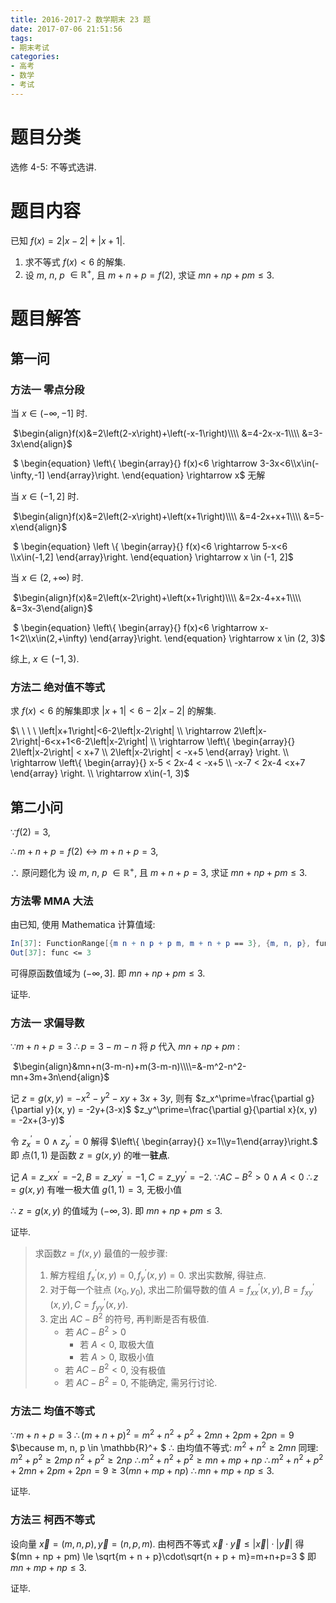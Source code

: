```yaml
---
title: 2016-2017-2 数学期末 23 题
date: 2017-07-06 21:51:56
tags:
- 期末考试
categories:
- 高考
- 数学
- 考试
---
```


# 题目分类
选修 4-5: 不等式选讲.

# 题目内容
已知 $f(x)=2\left|x-2\right|+\left|x+1\right|$.

1. 求不等式 $f(x)\lt6$ 的解集.
2. 设 $m$, $n$, $p$ $\in \mathbb{R}^+$, 且 $m+n+p=f(2)$, 求证 $mn+np+pm\le3$. 

<!-- more -->

# 题目解答
## 第一问
### 方法一 零点分段

当 $x \in (-\infty, -1]$ 时.

​	$\begin{align}f(x)&=2\left(2-x\right)+\left(-x-1\right)\\\\ &=4-2x-x-1\\\\ &=3-3x\end{align}$

​	$ \begin{equation} \left\\{ \begin{array}{} f(x)<6 \rightarrow 3-3x<6\\\\x\in(-\infty,-1] \end{array}\right. \end{equation} \rightarrow x$ 无解

当 $x\in (-1, 2]$ 时.

​	$\begin{align}f(x)&=2\left(2-x\right)+\left(x+1\right)\\\\ &=4-2x+x+1\\\\ &=5-x\end{align}$

​	$ \begin{equation} \left \\{ \begin{array}{} f(x)<6 \rightarrow 5-x<6 \\\\x\in(-1,2] \end{array}\right. \end{equation} \rightarrow x \in (-1, 2]$

当 $x\in (2, +\infty)$ 时.

​	$\begin{align}f(x)&=2\left(x-2\right)+\left(x+1\right)\\\\ &=2x-4+x+1\\\\ &=3x-3\end{align}$

​	$ \begin{equation} \left\\{ \begin{array}{} f(x)<6 \rightarrow x-1<2\\\\x\in(2,+\infty) \end{array}\right. \end{equation} \rightarrow x \in (2, 3)$

综上, $x\in(-1, 3)$.

### 方法二 绝对值不等式

求 $f(x)<6$ 的解集即求 $\left|x+1\right|<6-2\left|x-2\right|$ 的解集.

$\ \ \ \ \left|x+1\right|<6-2\left|x-2\right| \\\\ \rightarrow 2\left|x-2\right|-6<x+1<6-2\left|x-2\right| \\\\ \rightarrow  \left\\{ \begin{array}{} 2\left|x-2\right| < x+7 \\\\ 2\left|x-2\right| < -x+5 \end{array} \right. \\\\ \rightarrow \left\\{ \begin{array}{} x-5 < 2x-4 < -x+5 \\\\ -x-7 < 2x-4 <x+7 \end{array} \right. \\\\ \rightarrow x\in(-1, 3)$

## 第二小问

$\because f(2)=3$,

$\therefore m+n+p=f(2) \leftrightarrow m+n+p=3$,

$\therefore$ 原问题化为 设 $m$, $n$, $p$ $\in \mathbb{R}^+$, 且 $m+n+p=3$, 求证 $mn+np+pm\le3$. 

### 方法零 MMA 大法

由已知, 使用 Mathematica 计算值域:

```mathematica
In[37]: FunctionRange[{m n + n p + p m, m + n + p == 3}, {m, n, p}, func]
Out[37]: func <= 3
```

可得原函数值域为 $(-\infty, 3]$.
即 $mn+np+pm\le3$. 

证毕.

### 方法一 求偏导数

$\because m+n+p=3$
$\therefore p=3-m-n$
将 $p$ 代入 $mn+np+pm$ :

​	$\begin{align}&mn+n(3-m-n)+m(3-m-n)\\\\=&-m^2-n^2-mn+3m+3n\end{align}$

记 $z = g(x, y)=-x^2-y^2-xy+3x+3y$, 则有
$z_x^\prime=\frac{\partial g}{\partial y}(x, y) = -2y+(3-x)$
$z_y^\prime=\frac{\partial g}{\partial x}(x, y) = -2x+(3-y)$

令 $z_x^\prime =0\ \land\ z_y^\prime=0$
解得 $\left\\{ \begin{array}{} x=1\\\\y=1\end{array}\right.$
即 点$(1, 1)$ 是函数 $z = g(x, y)$ 的唯一**驻点**.

记 $A=z\_{xx}^\prime=-2, B=z\_{xy}^\prime=-1, C=z\_{yy}^\prime=-2$.
$\because AC-B^2>0\ \land \ A<0$
$\therefore z = g(x, y)$ 有唯一极大值 $g(1, 1) = 3$, 无极小值

$\therefore$ $z=g(x, y)$ 的值域为 $(-\infty, 3)$.
即 $mn+np+pm\le3$. 

证毕.

> 求函数$z=f(x, y)$ 最值的一般步骤:
>
> 1. 解方程组 $f_x^\prime(x, y)=0, f_y^\prime(x, y)=0$. 求出实数解, 得驻点.
> 2. 对于每一个驻点 $(x_0, y_0)$, 求出二阶偏导数的值 $A=f_{xx}^\prime(x, y), B=f_{xy}^\prime(x, y), C=f_{yy}^\prime(x, y)$.
> 3. 定出 $AC-B^2$ 的符号, 再判断是否有极值.
>    - 若 $AC-B^2 > 0$
>      - 若 $A < 0$, 取极大值
>      - 若 $A > 0$, 取极小值
>    - 若 $AC-B^2 < 0$, 没有极值
>    - 若 $AC-B^2 = 0$, 不能确定, 需另行讨论.
>
>

### 方法二 均值不等式

$\because m+n+p=3$
$\therefore (m+n+p)^2=m^2+n^2+p^2+2mn+2pm+2pn=9$
$\because m, n, p \in \mathbb{R}^+ $
$\therefore$ 由均值不等式: $m^2 + n^2 \ge 2mn$
同理:
    $m^2 + p^2 \ge 2mp$
    $n^2 + p^2 \ge 2np$
$\therefore m^2 + n^2 + p^2 \ge mn + mp + np$
$\therefore m^2+n^2+p^2+2mn+2pm+2pn = 9 \ge 3(mn+mp+np)$
$\therefore mn+mp+np \le 3$.

证毕.

### 方法三 柯西不等式

设向量 $\vec{x}=({m}, {n}, {p}), \vec{y}=({n}, {p}, {m})$.
由柯西不等式 $\vec{x} \cdot \vec{y} \le \left| \vec{x} \right| \cdot \left| \vec{y} \right|$
得 $(mn + np + pm) \le \sqrt{m + n + p}\cdot\sqrt{n + p + m}=m+n+p=3 $
即 $mn+mp+np \le 3$.

证毕.
